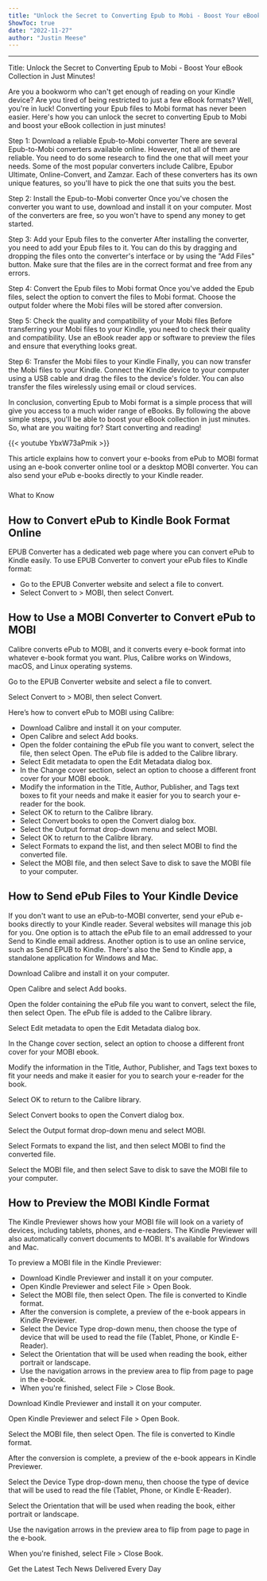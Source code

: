 ```yaml
---
title: "Unlock the Secret to Converting Epub to Mobi - Boost Your eBook Collection in Just Minutes!"
ShowToc: true 
date: "2022-11-27"
author: "Justin Meese"
---
```

*****
Title: Unlock the Secret to Converting Epub to Mobi - Boost Your eBook Collection in Just Minutes!

Are you a bookworm who can't get enough of reading on your Kindle device? Are you tired of being restricted to just a few eBook formats? Well, you're in luck! Converting your Epub files to Mobi format has never been easier. Here's how you can unlock the secret to converting Epub to Mobi and boost your eBook collection in just minutes!

Step 1: Download a reliable Epub-to-Mobi converter
There are several Epub-to-Mobi converters available online. However, not all of them are reliable. You need to do some research to find the one that will meet your needs. Some of the most popular converters include Calibre, Epubor Ultimate, Online-Convert, and Zamzar. Each of these converters has its own unique features, so you'll have to pick the one that suits you the best.

Step 2: Install the Epub-to-Mobi converter
Once you've chosen the converter you want to use, download and install it on your computer. Most of the converters are free, so you won't have to spend any money to get started.

Step 3: Add your Epub files to the converter
After installing the converter, you need to add your Epub files to it. You can do this by dragging and dropping the files onto the converter's interface or by using the "Add Files" button. Make sure that the files are in the correct format and free from any errors.

Step 4: Convert the Epub files to Mobi format
Once you've added the Epub files, select the option to convert the files to Mobi format. Choose the output folder where the Mobi files will be stored after conversion.

Step 5: Check the quality and compatibility of your Mobi files
Before transferring your Mobi files to your Kindle, you need to check their quality and compatibility. Use an eBook reader app or software to preview the files and ensure that everything looks great.

Step 6: Transfer the Mobi files to your Kindle
Finally, you can now transfer the Mobi files to your Kindle. Connect the Kindle device to your computer using a USB cable and drag the files to the device's folder. You can also transfer the files wirelessly using email or cloud services.

In conclusion, converting Epub to Mobi format is a simple process that will give you access to a much wider range of eBooks. By following the above simple steps, you'll be able to boost your eBook collection in just minutes. So, what are you waiting for? Start converting and reading!

{{< youtube YbxW73aPmik >}} 




This article explains how to convert your e-books from ePub to MOBI format using an e-book converter online tool or a desktop MOBI converter. You can also send your ePub e-books directly to your Kindle reader.

 
### 
What to Know
 
##   How to Convert ePub to Kindle Book Format Online  
 

EPUB Converter has a dedicated web page where you can convert ePub to Kindle easily. To use EPUB Converter to convert your ePub files to Kindle format:

 
- Go to the EPUB Converter website and select a file to convert.
 - Select Convert to > MOBI, then select Convert.

 
##   How to Use a MOBI Converter to Convert ePub to MOBI  
 

Calibre converts ePub to MOBI, and it converts every e-book format into whatever e-book format you want. Plus, Calibre works on Windows, macOS, and Linux operating systems.

 

Go to the EPUB Converter website and select a file to convert.

 

Select Convert to > MOBI, then select Convert.

 

Here’s how to convert ePub to MOBI using Calibre:

 
- Download Calibre and install it on your computer.
 - Open Calibre and select Add books.
 - Open the folder containing the ePub file you want to convert, select the file, then select Open. The ePub file is added to the Calibre library.
 - Select Edit metadata to open the Edit Metadata dialog box.
 - In the Change cover section, select an option to choose a different front cover for your MOBI ebook.
 - Modify the information in the Title, Author, Publisher, and Tags text boxes to fit your needs and make it easier for you to search your e-reader for the book.
 - Select OK to return to the Calibre library.
 - Select Convert books to open the Convert dialog box.
 - Select the Output format drop-down menu and select MOBI.
 - Select OK to return to the Calibre library.
 - Select Formats to expand the list, and then select MOBI to find the converted file.
 - Select the MOBI file, and then select Save to disk to save the MOBI file to your computer.

 
##   How to Send ePub Files to Your Kindle Device  
 

If you don't want to use an ePub-to-MOBI converter, send your ePub e-books directly to your Kindle reader. Several websites will manage this job for you. One option is to attach the ePub file to an email addressed to your Send to Kindle email address. Another option is to use an online service, such as Send EPUB to Kindle. There's also the Send to Kindle app, a standalone application for Windows and Mac.

 

Download Calibre and install it on your computer.

 

Open Calibre and select Add books.

 

Open the folder containing the ePub file you want to convert, select the file, then select Open. The ePub file is added to the Calibre library.

 

Select Edit metadata to open the Edit Metadata dialog box.

 

In the Change cover section, select an option to choose a different front cover for your MOBI ebook.

 

Modify the information in the Title, Author, Publisher, and Tags text boxes to fit your needs and make it easier for you to search your e-reader for the book.

 

Select OK to return to the Calibre library.

 

Select Convert books to open the Convert dialog box.

 

Select the Output format drop-down menu and select MOBI.

 

Select Formats to expand the list, and then select MOBI to find the converted file.

 

Select the MOBI file, and then select Save to disk to save the MOBI file to your computer.

 
##   How to Preview the MOBI Kindle Format  
 

The Kindle Previewer shows how your MOBI file will look on a variety of devices, including tablets, phones, and e-readers. The Kindle Previewer will also automatically convert documents to MOBI. It's available for Windows and Mac.

 

To preview a MOBI file in the Kindle Previewer:

 
- Download Kindle Previewer and install it on your computer.
 - Open Kindle Previewer and select File > Open Book.
 - Select the MOBI file, then select Open. The file is converted to Kindle format.
 - After the conversion is complete, a preview of the e-book appears in Kindle Previewer.
 - Select the Device Type drop-down menu, then choose the type of device that will be used to read the file (Tablet, Phone, or Kindle E-Reader).
 - Select the Orientation that will be used when reading the book, either portrait or landscape.
 - Use the navigation arrows in the preview area to flip from page to page in the e-book.
 - When you're finished, select File > Close Book.

 

Download Kindle Previewer and install it on your computer.

 

Open Kindle Previewer and select File > Open Book.

 

Select the MOBI file, then select Open. The file is converted to Kindle format.

 

After the conversion is complete, a preview of the e-book appears in Kindle Previewer.

 

Select the Device Type drop-down menu, then choose the type of device that will be used to read the file (Tablet, Phone, or Kindle E-Reader).

 

Select the Orientation that will be used when reading the book, either portrait or landscape.

 

Use the navigation arrows in the preview area to flip from page to page in the e-book.

 

When you're finished, select File > Close Book.

 

Get the Latest Tech News Delivered Every Day




